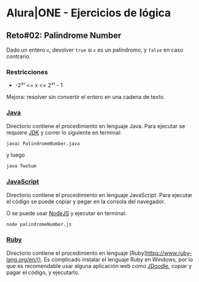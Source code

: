 # Alura|ONE - Ejercicios de lógica

## Reto#02: Palindrome Number
Dado un entero `x`, devolver `true` si `x` es un palíndromo, y `false` en caso contrario.

### Restricciones
- -2³¹ <= x <= 2³¹ - 1

Mejora: resolver sin convertir el entero en una cadena de texto.

### [Java](./java/PalindromeNumber.java)
Directorio contiene el procedimiento en lenguaje Java. Para ejecutar se requiere [JDK](https://www.oracle.com/java/technologies/downloads/) y correr lo siguiente en terminal:
```bash
javac PalindromeNumber.java
```
y luego
```bash
java TwoSum
```

### [JavaScript](./javascript/palindromeNumber.js)
Directorio contiene el procedimiento en lenguaje JavaScript. Para ejecutar el código se puede copiar y pegar en la consola del navegador.

O se puede usar [NodeJS](https://nodejs.org/en) y ejecutar en terminal:
```bash
node palindromeNumber.js
```

### [Ruby](./ruby/is_palindrome.rb)
Directorio contiene el procedimiento en lenguaje [Ruby]https://www.ruby-lang.org/en/(). Es complicado instalar el lenguaje Ruby en Windows, por lo que es recomendable usar alguna aplicación web como [JDoodle](https://www.jdoodle.com/execute-ruby-online), copiar y pagar el código, y ejecutarlo.
